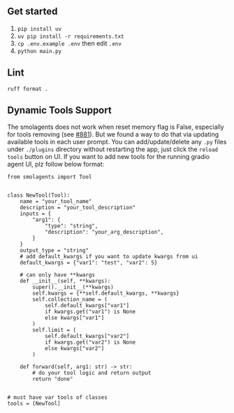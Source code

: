 ## Get started

1. `pip install uv`
2. `uv pip install -r requirements.txt`
3. `cp .env.example .env` then edit `.env`
4. `python main.py`

## Lint
`ruff format .`

## Dynamic Tools Support

The smolagents does not work when reset memory flag is False, especially for tools removing (see [#881](https://github.com/huggingface/smolagents/issues/881)).
But we found a way to do that via updating available tools in each user prompt.
You can add/update/delete any `.py` files under `./plugins` directory without restarting the app, just 
click the `reload tools` button on UI.
If you want to add new tools for the running gradio agent UI, plz follow below format:
```
from smolagents import Tool


class NewTool(Tool):
    name = "your_tool_name"
    description = "your_tool_description"
    inputs = {
        "arg1": {
            "type": "string",
            "description": "your_arg_description",
        }
    }
    output_type = "string"
    # add default_kwargs if you want to update kwargs from ui
    default_kwargs = {"var1": "test", "var2": 5}
    
    # can only have **kwargs
    def __init__(self, **kwargs):
        super().__init__(**kwargs)
        self.kwargs = {**self.default_kwargs, **kwargs}
        self.collection_name = (
            self.default_kwargs["var1"]
            if kwargs.get("var1") is None
            else kwargs["var1"]
        )
        self.limit = (
            self.default_kwargs["var2"]
            if kwargs.get("var2") is None
            else kwargs["var2"]
        )

    def forward(self, arg1: str) -> str:
        # do your tool logic and return output
        return "done"


# must have var tools of classes
tools = [NewTool]
```